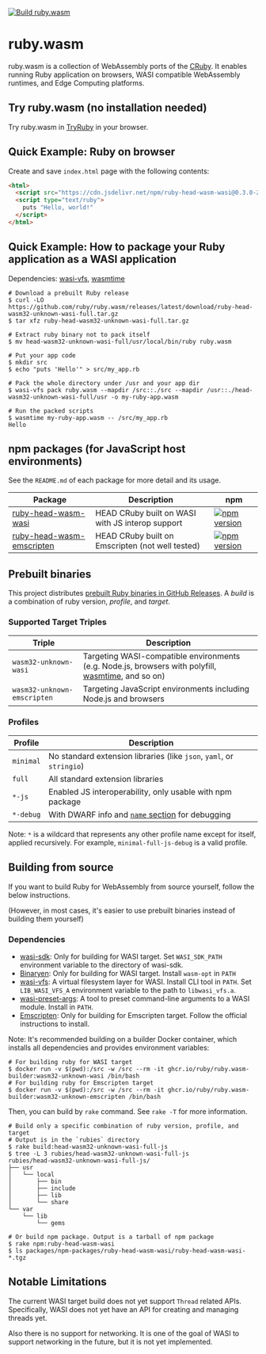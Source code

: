 [![Build ruby.wasm](https://github.com/ruby/ruby.wasm/actions/workflows/build.yml/badge.svg?branch=main)](https://github.com/ruby/ruby.wasm/actions/workflows/build.yml)

# ruby.wasm

ruby.wasm is a collection of WebAssembly ports of the [CRuby](https://github.com/ruby/ruby).
It enables running Ruby application on browsers, WASI compatible WebAssembly runtimes, and Edge Computing platforms.

## Try ruby.wasm (no installation needed)

Try ruby.wasm in [TryRuby](https://try.ruby-lang.org/playground/#code=3.times+do%0A++print+'Welcome+'%0Aend&engine=cruby-3.2.0dev) in your browser.

## Quick Example: Ruby on browser

Create and save `index.html` page with the following contents:

```html
<html>
  <script src="https://cdn.jsdelivr.net/npm/ruby-head-wasm-wasi@0.3.0-2022-09-06-f/dist/browser.script.iife.js"></script>
  <script type="text/ruby">
    puts "Hello, world!"
  </script>
</html>
```

## Quick Example: How to package your Ruby application as a WASI application

Dependencies: [wasi-vfs](https://github.com/kateinoigakukun/wasi-vfs), [wasmtime](https://github.com/bytecodealliance/wasmtime)

```console
# Download a prebuilt Ruby release
$ curl -LO https://github.com/ruby/ruby.wasm/releases/latest/download/ruby-head-wasm32-unknown-wasi-full.tar.gz
$ tar xfz ruby-head-wasm32-unknown-wasi-full.tar.gz

# Extract ruby binary not to pack itself
$ mv head-wasm32-unknown-wasi-full/usr/local/bin/ruby ruby.wasm

# Put your app code
$ mkdir src
$ echo "puts 'Hello'" > src/my_app.rb

# Pack the whole directory under /usr and your app dir
$ wasi-vfs pack ruby.wasm --mapdir /src::./src --mapdir /usr::./head-wasm32-unknown-wasi-full/usr -o my-ruby-app.wasm

# Run the packed scripts
$ wasmtime my-ruby-app.wasm -- /src/my_app.rb
Hello
```

## npm packages (for JavaScript host environments)

See the `README.md` of each package for more detail and its usage.

| Package                                                                        | Description                                      | npm                                                                                                                          |
| ------------------------------------------------------------------------------ | ------------------------------------------------ | ---------------------------------------------------------------------------------------------------------------------------- |
| [ruby-head-wasm-wasi](./packages/npm-packages/ruby-head-wasm-wasi)             | HEAD CRuby built on WASI with JS interop support | [![npm version](https://badge.fury.io/js/ruby-head-wasm-wasi.svg)](https://badge.fury.io/js/ruby-head-wasm-wasi)             |
| [ruby-head-wasm-emscripten](./packages/npm-packages/ruby-head-wasm-emscripten) | HEAD CRuby built on Emscripten (not well tested) | [![npm version](https://badge.fury.io/js/ruby-head-wasm-emscripten.svg)](https://badge.fury.io/js/ruby-head-wasm-emscripten) |

## Prebuilt binaries

This project distributes [prebuilt Ruby binaries in GitHub Releases](https://github.com/ruby/ruby.wasm/releases).
A _build_ is a combination of ruby version, _profile_, and _target_.

### Supported Target Triples

| Triple                      | Description                                                                                                                                        |
|-----------------------------|----------------------------------------------------------------------------------------------------------------------------------------------------|
| `wasm32-unknown-wasi`       | Targeting WASI-compatible environments (e.g. Node.js, browsers with polyfill, [wasmtime](https://github.com/bytecodealliance/wasmtime), and so on) |
| `wasm32-unknown-emscripten` | Targeting JavaScript environments including Node.js and browsers                                                                                   |

### Profiles

| Profile   | Description                                                                                                                   |
|-----------|-------------------------------------------------------------------------------------------------------------------------------|
| `minimal` | No standard extension libraries (like `json`, `yaml`, or `stringio`)                                                          |
| `full`    | All standard extension libraries                                                                                              |
| `*-js`    | Enabled JS interoperability, only usable with npm package                                                                     |
| `*-debug` | With DWARF info and [`name` section](https://webassembly.github.io/spec/core/appendix/custom.html#name-section) for debugging |

Note: `*` is a wildcard that represents any other profile name except for itself, applied recursively. For example, `minimal-full-js-debug` is a valid profile.

## Building from source

If you want to build Ruby for WebAssembly from source yourself, follow the below instructions.

(However, in most cases, it's easier to use prebuilt binaries instead of building them yourself)

### Dependencies

- [wasi-sdk](https://github.com/WebAssembly/wasi-sdk): Only for building for WASI target. Set `WASI_SDK_PATH` environment variable to the directory of wasi-sdk.
- [Binaryen](https://github.com/WebAssembly/binaryen): Only for building for WASI target. Install `wasm-opt` in `PATH`
- [wasi-vfs](https://github.com/kateinoigakukun/wasi-vfs): A virtual filesystem layer for WASI. Install CLI tool in `PATH`. Set `LIB_WASI_VFS_A` environment variable to the path to `libwasi_vfs.a`.
- [wasi-preset-args](https://github.com/kateinoigakukun/wasi-preset-args): A tool to preset command-line arguments to a WASI module. Install in `PATH`.
- [Emscripten](https://emscripten.org): Only for building for Emscripten target. Follow the official instructions to install.

Note: It's recommended building on a builder Docker container, which installs all dependencies and provides environment variables:

```console
# For building ruby for WASI target
$ docker run -v $(pwd):/src -w /src --rm -it ghcr.io/ruby/ruby.wasm-builder:wasm32-unknown-wasi /bin/bash
# For building ruby for Emscripten target
$ docker run -v $(pwd):/src -w /src --rm -it ghcr.io/ruby/ruby.wasm-builder:wasm32-unknown-emscripten /bin/bash
```

Then, you can build by `rake` command. See `rake -T` for more information.

```console
# Build only a specific combination of ruby version, profile, and target
# Output is in the `rubies` directory
$ rake build:head-wasm32-unknown-wasi-full-js
$ tree -L 3 rubies/head-wasm32-unknown-wasi-full-js
rubies/head-wasm32-unknown-wasi-full-js/
├── usr
│   └── local
│       ├── bin
│       ├── include
│       ├── lib
│       └── share
└── var
    └── lib
        └── gems

# Or build npm package. Output is a tarball of npm package
$ rake npm:ruby-head-wasm-wasi
$ ls packages/npm-packages/ruby-head-wasm-wasi/ruby-head-wasm-wasi-*.tgz
```

## Notable Limitations

The current WASI target build does not yet support `Thread` related APIs. Specifically, WASI does not yet have an API for creating and managing threads yet.

Also there is no support for networking. It is one of the goal of WASI to support networking in the future, but it is not yet implemented.
